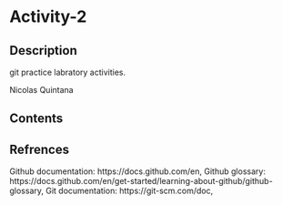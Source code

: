 # Activity-2

<h2>Description</h2>
git practice labratory activities.

Nicolas Quintana

<h2>Contents</h2>

<h2>Refrences</h2>
Github documentation: https://docs.github.com/en,
Github glossary: https://docs.github.com/en/get-started/learning-about-github/github-glossary,
Git documentation: https://git-scm.com/doc,
